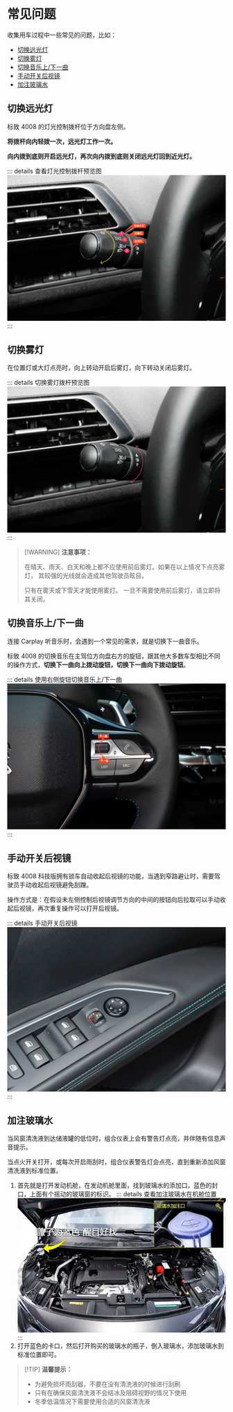 # 常见问题

收集用车过程中一些常见的问题，比如：

- [切换远光灯](#switch-high-beam)
- [切换雾灯](#switch-fog-lights)
- [切换音乐上/下一曲](#switch-previous-next-music-track)
- [手动开关后视镜](#manually-switch-rearview-mirror)
- [加注玻璃水](#fill-windshield-washer-fluid)

## 切换远光灯

<a id="switch-high-beam"></a>

标致 4008 的灯光控制拨杆位于方向盘左侧。

**将拨杆向内轻拨一次，远光灯工作一次。**

**向内拨到底则开启远光灯，再次向内拨到底则关闭远光灯回到近光灯。**

::: details 查看灯光控制拨杆预览图
![Light Control Lever](images/faqs/light-control-lever.jpg)
:::

## 切换雾灯

<a id="switch-fog-lights"></a>

在位置灯或大灯点亮时，向上转动开启后雾灯，向下转动关闭后雾灯。

::: details 切换雾灯拨杆预览图
![Fog Light Control Lever](images/faqs/fog-light-control-lever.jpg)
:::

> [!WARNING] <strong>注意事项：</strong>
>
> 在晴天、雨天、白天和晚上都不应使用前后雾灯。如果在以上情况下点亮雾灯， 其较强的光线就会造成其他驾驶员眩目。
>
> 只有在雾天或下雪天才能使用雾灯。 一旦不需要使用前后雾灯，请立即将其关闭。

## 切换音乐上/下一曲

<a id="switch-previous-next-music-track"></a>

连接 Carplay 听音乐时，会遇到一个常见的需求，就是切换下一曲音乐。

标致 4008 的切换音乐在主驾位方向盘右方的旋钮，跟其他大多数车型相比不同的操作方式，**切换下一曲向上拨动旋钮，切换下一曲向下拨动旋钮**。

::: details 使用右侧旋钮切换音乐上/下一曲
![Switch To Next Song](images/faqs/switch-to-next-song.jpg)
:::

## 手动开关后视镜

<a id="manually-switch-rearview-mirror"></a>

标致 4008 科技版拥有锁车自动收起后视镜的功能，当遇到窄路避让时，需要驾驶员手动收起后视镜避免刮蹭。

操作方式是：在假设未左侧控制后视镜调节方向的中间的按钮向后拉取可以手动收起后视镜，再次重复操作可以打开后视镜。

::: details 手动开关后视镜
![Manual Switch Rearview Mirror](images/faqs/manual-switch-rearview-mirror.jpg)
:::

## 加注玻璃水

<a id="fill-windshield-washer-fluid"></a>

当风窗清洗液到达储液罐的低位时，组合仪表上会有警告灯点亮，并伴随有信息声音提示。

当点火开关打开，或每次开启雨刮时，组合仪表警告灯会点亮，直到重新添加风窗清洗液到标准位置。

1. 首先就是打开发动机舱，在发动机舱里面，找到玻璃水的添加口，蓝色的封口，上面有个摇动的玻璃窗的标识。
   ::: details 查看加注玻璃水在机舱位置
   ![Filling Position Of Glass Water](images/faqs/filling-position-of-glass-water.jpg)
   :::
2. 打开蓝色的卡口，然后打开购买的玻璃水的瓶子，倒入玻璃水，添加玻璃水到标准位置即可。

> [!TIP] <strong>温馨提示：</strong>
>
> - 为避免损坏雨刮器，不要在没有清洗液的时候进行刮刷
> - 只有在确保风窗清洗液不会结冰及阻碍视野的情况下使用
> - 冬季低温情况下需要使用合适的风窗清洗液

